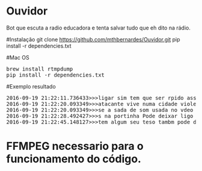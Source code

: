 # Ouvidor
Bot que escuta a radio educadora e tenta salvar tudo que eh dito na rádio.

#Instalação
git clone https://github.com/mthbernardes/Ouvidor.git
pip install -r dependencies.txt

#Mac OS
<pre>
brew install rtmpdump
pip install -r dependencies.txt
</pre>

#Exemplo resultado
<pre>2016-09-19 21:22:11.736433>>>ligar sim tem que ser rpido assim mesmo vamos falar de defesa  muito legal  melhor ter e no precisar usar
2016-09-19 21:22:20.093349>>>atacante vive numa cidade violenta n Pode ser que a sua seja de boa mas  legal voc tem sinal de quando se pode l pro meio do mato aqui uma cor
2016-09-19 21:22:20.093349>>>se a sada de som usada no vdeo de bater l pra gente sai correndo na entrevista o motorista vai ter no carro pode guardar no porta-luva
2016-09-19 21:22:28.492427>>>s na portinha Pode deixar ligo estudantes universitrios leva na mochila por isso vai chegar pra pegar o carro naquele funcionamento longo pra cara
2016-09-19 21:22:45.148127>>>tem algum seu teso tambm pode deixar na mo um atleta pode levar como ele vai correr no lugar
</pre>
<h1><b>FFMPEG necessario para o funcionamento do código.</b></h1>
